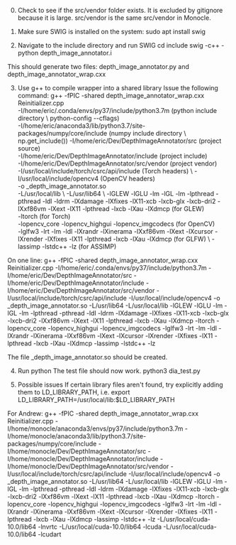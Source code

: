 0. Check to see if the src/vendor folder exists. It is excluded by gitignore because it is large. src/vendor is the same src/vendor in Monocle. 

1. Make sure SWIG is installed on the system:
sudo apt install swig

2. Navigate to the include directory and run SWIG
cd include
swig -c++ -python depth_image_annotator.i

This should generate two files: depth_image_annotator.py and depth_image_annotator_wrap.cxx

3. Use g++ to compile wrapper into a shared library
Issue the following command:
g++ -fPIC -shared depth_image_annotator_wrap.cxx Reinitializer.cpp \
		-I/home/eric/.conda/envs/py37/include/python3.7m (python include directory \ python-config --cflags) \
		-I/home/eric/anaconda3/lib/python3.7/site-packages/numpy/core/include (numpy include directory \ np.get_include())
		-I/home/eric/Dev/DepthImageAnnotator/src (project source) \
		-I/home/eric/Dev/DepthImageAnnotator/include (project include) \
		-I/home/eric/Dev/DepthImageAnnotator/src/vendor (project vendor) \
		-I/usr/local/include/torch/csrc/api/include (Torch headers) \ 
		-I/usr/local/include/opencv4 (OpenCV headers) \
		-o _depth_image_annotator.so \
		-L/usr/local/lib \ 
		-L/usr/lib64 \ 
		-lGLEW -lGLU -lm -lGL -lm -lpthread -pthread -ldl -ldrm -lXdamage -lXfixes -lX11-xcb -lxcb-glx -lxcb-dri2 -lXxf86vm -lXext -lX11 -lpthread -lxcb -lXau -lXdmcp (for GLEW) \
		-ltorch (for Torch) \
		-lopencv_core -lopencv_highgui -lopencv_imgcodecs (for OpenCV) \
		-lglfw3 -lrt -lm -ldl -lXrandr -lXinerama -lXxf86vm -lXext -lXcursor -lXrender -lXfixes -lX11 -lpthread -lxcb -lXau -lXdmcp (for GLFW) \ 
		-lassimp -lstdc++ -lz (for ASSIMP)

On one line: 
g++ -fPIC -shared depth_image_annotator_wrap.cxx Reinitializer.cpp -I/home/eric/.conda/envs/py37/include/python3.7m -I/home/eric/Dev/DepthImageAnnotator/src -I/home/eric/Dev/DepthImageAnnotator/include -I/home/eric/Dev/DepthImageAnnotator/src/vendor -I/usr/local/include/torch/csrc/api/include -I/usr/local/include/opencv4 -o _depth_image_annotator.so -L/usr/lib64 -L/usr/local/lib -lGLEW -lGLU -lm -lGL -lm -lpthread -pthread -ldl -ldrm -lXdamage -lXfixes -lX11-xcb -lxcb-glx -lxcb-dri2 -lXxf86vm -lXext -lX11 -lpthread -lxcb -lXau -lXdmcp -ltorch -lopencv_core -lopencv_highgui -lopencv_imgcodecs -lglfw3 -lrt -lm -ldl -lXrandr -lXinerama -lXxf86vm -lXext -lXcursor -lXrender -lXfixes -lX11 -lpthread -lxcb -lXau -lXdmcp -lassimp -lstdc++ -lz

The file _depth_image_annotator.so should be created.

4. Run python
The test file should now work.
python3 dia_test.py

5. Possible issues
If certain library files aren't found, try explicitly adding them to LD_LIBRARY_PATH, i.e.
export LD_LIBRARY_PATH=/usr/local/lib:$LD_LIBRARY_PATH

For Andrew:
g++ -fPIC -shared depth_image_annotator_wrap.cxx Reinitializer.cpp -I/home/monocle/anaconda3/envs/py37/include/python3.7m -I/home/monocle/anaconda3/lib/python3.7/site-packages/numpy/core/include -I/home/monocle/Dev/DepthImageAnnotator/src -I/home/monocle/Dev/DepthImageAnnotator/include -I/home/monocle/Dev/DepthImageAnnotator/src/vendor -I/usr/local/include/torch/csrc/api/include -I/usr/local/include/opencv4 -o _depth_image_annotator.so -L/usr/lib64 -L/usr/local/lib -lGLEW -lGLU -lm -lGL -lm -lpthread -pthread -ldl -ldrm -lXdamage -lXfixes -lX11-xcb -lxcb-glx -lxcb-dri2 -lXxf86vm -lXext -lX11 -lpthread -lxcb -lXau -lXdmcp -ltorch -lopencv_core -lopencv_highgui -lopencv_imgcodecs -lglfw3 -lrt -lm -ldl -lXrandr -lXinerama -lXxf86vm -lXext -lXcursor -lXrender -lXfixes -lX11 -lpthread -lxcb -lXau -lXdmcp -lassimp -lstdc++ -lz -L/usr/local/cuda-10.0/lib64 -lnvrtc -L/usr/local/cuda-10.0/lib64 -lcuda -L/usr/local/cuda-10.0/lib64 -lcudart


